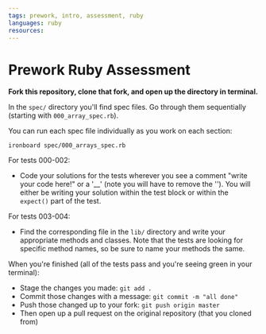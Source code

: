 ```yaml
---
tags: prework, intro, assessment, ruby
languages: ruby
resources: 
---
```

# Prework Ruby Assessment

**Fork this repository, clone that fork, and open up the directory in terminal.**

In the `spec/` directory you'll find spec files. Go through them sequentially (starting with `000_array_spec.rb`). 

You can run each spec file individually as you work on each section:

`ironboard spec/000_arrays_spec.rb`

For tests 000-002:
* Code your solutions for the tests wherever you see a comment "write your code here!" or a '__' (note you will have to remove the ''). You will either be writing your solution within the test block or within the `expect()` part of the test. 

For tests 003-004:
* Find the corresponding file in the `lib/` directory and write your appropriate methods and classes. Note that the tests are looking for specific method names, so be sure to name your methods the same.

When you're finished (all of the tests pass and you're seeing green in your terminal):
* Stage the changes you made: `git add .`
* Commit those changes with a message: `git commit -m "all done"`
* Push those changed up to your fork: `git push origin master`
* Then open up a pull request on the original repository (that you cloned from)
